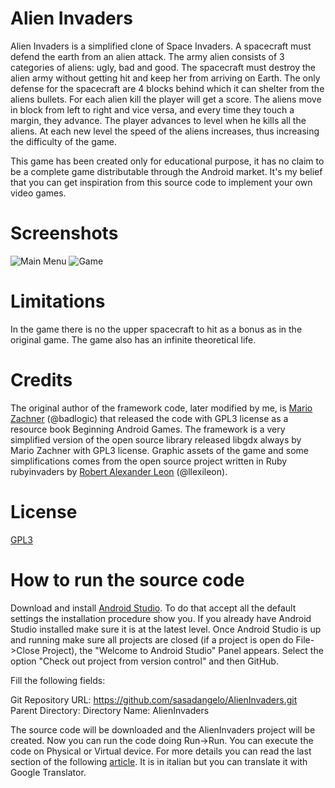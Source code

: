 # Alien Invaders

Alien Invaders is a simplified clone of Space Invaders. A spacecraft must defend the earth from an alien attack. The army alien consists of 3 categories of aliens: ugly, bad and good. The spacecraft must destroy the alien army without getting hit and keep her from arriving on Earth. The only defense for the spacecraft are 4 blocks behind which it can shelter from the aliens bullets. For each alien kill the player will get a score. The aliens move in block from left to right and vice versa, and every time they touch a margin, they advance. The player advances to level when he kills all the aliens. At each new level the speed of the aliens increases, thus increasing the difficulty of the game.

This game has been created only for educational purpose, it has no claim to be a complete game distributable through the Android market. It's my belief that you can get inspiration from this source code to implement your own video games.

# Screenshots

![Main Menu](http://www.androidforfun.it/wp-content/uploads/2016/12/Screenshot_Alien_Invaders_Home.png) ![Game](http://www.androidforfun.it/wp-content/uploads/2016/12/Screenshot_Alien_Invaders.png)

# Limitations

In the game there is no the upper spacecraft to hit as a bonus as in the original game. The game also has an infinite theoretical life.

# Credits

The original author of the framework code, later modified by me, is [Mario Zachner](https://github.com/badlogic) (@badlogic) that released the code with GPL3 license as a resource book Beginning Android Games. The framework is a very simplified version of the open source library released libgdx always by Mario Zachner with GPL3 license. Graphic assets of the game and some simplifications comes from the open source project written in Ruby rubyinvaders by [Robert Alexander Leon](https://github.com/llexileon) (@llexileon).

# License
[GPL3](https://www.gnu.org/licenses/gpl-3.0.en.html)

# How to run the source code

Download and install [Android Studio](https://developer.android.com/studio/index.html). To do that accept all the default settings the installation procedure show you. If you already have Android Studio installed make sure it is at the latest level. Once Android Studio is up and running make sure all projects are closed (if a project is open do File->Close Project), the "Welcome to Android Studio" Panel appears. Select the option "Check out project from version control" and then GitHub. 

Fill the following fields:

Git Repository URL: https://github.com/sasadangelo/AlienInvaders.git
Parent Directory: <an empty directory previously created>
Directory Name: AlienInvaders

The source code will be downloaded and the AlienInvaders project will be created. Now you can run the code doing Run->Run. You can execute the code on Physical or Virtual device. For more details you can read the last section of the following [article](http://www.androidforfun.it/crea-la-tua-prima-app-android/). It is in italian but you can translate it with Google Translator.

